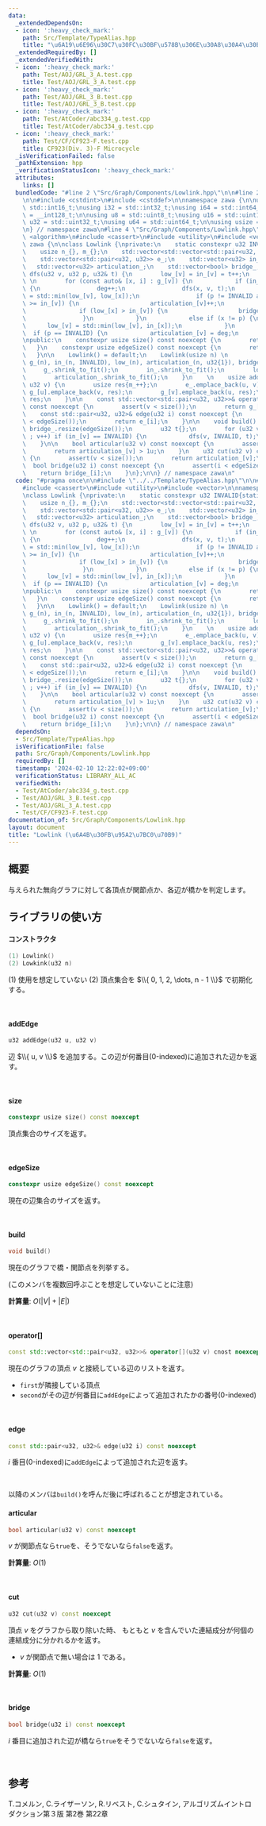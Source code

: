 ```yaml
---
data:
  _extendedDependsOn:
  - icon: ':heavy_check_mark:'
    path: Src/Template/TypeAlias.hpp
    title: "\u6A19\u6E96\u30C7\u30FC\u30BF\u578B\u306E\u30A8\u30A4\u30EA\u30A2\u30B9"
  _extendedRequiredBy: []
  _extendedVerifiedWith:
  - icon: ':heavy_check_mark:'
    path: Test/AOJ/GRL_3_A.test.cpp
    title: Test/AOJ/GRL_3_A.test.cpp
  - icon: ':heavy_check_mark:'
    path: Test/AOJ/GRL_3_B.test.cpp
    title: Test/AOJ/GRL_3_B.test.cpp
  - icon: ':heavy_check_mark:'
    path: Test/AtCoder/abc334_g.test.cpp
    title: Test/AtCoder/abc334_g.test.cpp
  - icon: ':heavy_check_mark:'
    path: Test/CF/CF923-F.test.cpp
    title: CF923(Div. 3)-F Microcycle
  _isVerificationFailed: false
  _pathExtension: hpp
  _verificationStatusIcon: ':heavy_check_mark:'
  attributes:
    links: []
  bundledCode: "#line 2 \"Src/Graph/Components/Lowlink.hpp\"\n\n#line 2 \"Src/Template/TypeAlias.hpp\"\
    \n\n#include <cstdint>\n#include <cstddef>\n\nnamespace zawa {\n\nusing i16 =\
    \ std::int16_t;\nusing i32 = std::int32_t;\nusing i64 = std::int64_t;\nusing i128\
    \ = __int128_t;\n\nusing u8 = std::uint8_t;\nusing u16 = std::uint16_t;\nusing\
    \ u32 = std::uint32_t;\nusing u64 = std::uint64_t;\n\nusing usize = std::size_t;\n\
    \n} // namespace zawa\n#line 4 \"Src/Graph/Components/Lowlink.hpp\"\n\n#include\
    \ <algorithm>\n#include <cassert>\n#include <utility>\n#include <vector>\n\nnamespace\
    \ zawa {\n\nclass Lowlink {\nprivate:\n    static constexpr u32 INVALID{static_cast<u32>(-1)};\n\
    \    usize n_{}, m_{};\n    std::vector<std::vector<std::pair<u32, u32>>> g_;\n\
    \    std::vector<std::pair<u32, u32>> e_;\n    std::vector<u32> in_, low_;\n \
    \   std::vector<u32> articulation_;\n    std::vector<bool> bridge_;\n\n    void\
    \ dfs(u32 v, u32 p, u32& t) {\n        low_[v] = in_[v] = t++;\n        u32 deg{};\
    \ \n        for (const auto& [x, i] : g_[v]) {\n            if (in_[x] == INVALID)\
    \ {\n                deg++;\n                dfs(x, v, t);\n                low_[v]\
    \ = std::min(low_[v], low_[x]);\n                if (p != INVALID and low_[x]\
    \ >= in_[v]) {\n                    articulation_[v]++;\n                }\n \
    \               if (low_[x] > in_[v]) {\n                    bridge_[i] = true;\n\
    \                }\n            }\n            else if (x != p) {\n          \
    \      low_[v] = std::min(low_[v], in_[x]);\n            }\n        }\n      \
    \  if (p == INVALID) {\n            articulation_[v] = deg;\n        }\n    }\n\
    \npublic:\n    constexpr usize size() const noexcept {\n        return n_;\n \
    \   }\n    constexpr usize edgeSize() const noexcept {\n        return m_;\n \
    \   }\n\n    Lowlink() = default;\n    Lowlink(usize n) \n        : n_{n}, m_{},\
    \ g_(n), in_(n, INVALID), low_(n), articulation_(n, u32{1}), bridge_{} {\n   \
    \     g_.shrink_to_fit();\n        in_.shrink_to_fit();\n        low_.shrink_to_fit();\n\
    \        articulation_.shrink_to_fit();\n    }\n    \n    usize addEdge(u32 u,\
    \ u32 v) {\n        usize res{m_++};\n        e_.emplace_back(u, v);\n       \
    \ g_[u].emplace_back(v, res);\n        g_[v].emplace_back(u, res);\n        return\
    \ res;\n    }\n\n    const std::vector<std::pair<u32, u32>>& operator[](u32 v)\
    \ const noexcept {\n        assert(v < size());\n        return g_[v];\n    }\n\
    \    const std::pair<u32, u32>& edge(u32 i) const noexcept {\n        assert(i\
    \ < edgeSize());\n        return e_[i];\n    }\n\n    void build() {\n       \
    \ bridge_.resize(edgeSize());\n        u32 t{};\n        for (u32 v{} ; v < size()\
    \ ; v++) if (in_[v] == INVALID) {\n            dfs(v, INVALID, t);\n        }\n\
    \    }\n\n    bool articular(u32 v) const noexcept {\n        assert(v < size());\n\
    \        return articulation_[v] > 1u;\n    }\n    u32 cut(u32 v) const noexcept\
    \ {\n        assert(v < size());\n        return articulation_[v];\n    }\n  \
    \  bool bridge(u32 i) const noexcept {\n        assert(i < edgeSize());\n    \
    \    return bridge_[i];\n    }\n};\n\n} // namespace zawa\n"
  code: "#pragma once\n\n#include \"../../Template/TypeAlias.hpp\"\n\n#include <algorithm>\n\
    #include <cassert>\n#include <utility>\n#include <vector>\n\nnamespace zawa {\n\
    \nclass Lowlink {\nprivate:\n    static constexpr u32 INVALID{static_cast<u32>(-1)};\n\
    \    usize n_{}, m_{};\n    std::vector<std::vector<std::pair<u32, u32>>> g_;\n\
    \    std::vector<std::pair<u32, u32>> e_;\n    std::vector<u32> in_, low_;\n \
    \   std::vector<u32> articulation_;\n    std::vector<bool> bridge_;\n\n    void\
    \ dfs(u32 v, u32 p, u32& t) {\n        low_[v] = in_[v] = t++;\n        u32 deg{};\
    \ \n        for (const auto& [x, i] : g_[v]) {\n            if (in_[x] == INVALID)\
    \ {\n                deg++;\n                dfs(x, v, t);\n                low_[v]\
    \ = std::min(low_[v], low_[x]);\n                if (p != INVALID and low_[x]\
    \ >= in_[v]) {\n                    articulation_[v]++;\n                }\n \
    \               if (low_[x] > in_[v]) {\n                    bridge_[i] = true;\n\
    \                }\n            }\n            else if (x != p) {\n          \
    \      low_[v] = std::min(low_[v], in_[x]);\n            }\n        }\n      \
    \  if (p == INVALID) {\n            articulation_[v] = deg;\n        }\n    }\n\
    \npublic:\n    constexpr usize size() const noexcept {\n        return n_;\n \
    \   }\n    constexpr usize edgeSize() const noexcept {\n        return m_;\n \
    \   }\n\n    Lowlink() = default;\n    Lowlink(usize n) \n        : n_{n}, m_{},\
    \ g_(n), in_(n, INVALID), low_(n), articulation_(n, u32{1}), bridge_{} {\n   \
    \     g_.shrink_to_fit();\n        in_.shrink_to_fit();\n        low_.shrink_to_fit();\n\
    \        articulation_.shrink_to_fit();\n    }\n    \n    usize addEdge(u32 u,\
    \ u32 v) {\n        usize res{m_++};\n        e_.emplace_back(u, v);\n       \
    \ g_[u].emplace_back(v, res);\n        g_[v].emplace_back(u, res);\n        return\
    \ res;\n    }\n\n    const std::vector<std::pair<u32, u32>>& operator[](u32 v)\
    \ const noexcept {\n        assert(v < size());\n        return g_[v];\n    }\n\
    \    const std::pair<u32, u32>& edge(u32 i) const noexcept {\n        assert(i\
    \ < edgeSize());\n        return e_[i];\n    }\n\n    void build() {\n       \
    \ bridge_.resize(edgeSize());\n        u32 t{};\n        for (u32 v{} ; v < size()\
    \ ; v++) if (in_[v] == INVALID) {\n            dfs(v, INVALID, t);\n        }\n\
    \    }\n\n    bool articular(u32 v) const noexcept {\n        assert(v < size());\n\
    \        return articulation_[v] > 1u;\n    }\n    u32 cut(u32 v) const noexcept\
    \ {\n        assert(v < size());\n        return articulation_[v];\n    }\n  \
    \  bool bridge(u32 i) const noexcept {\n        assert(i < edgeSize());\n    \
    \    return bridge_[i];\n    }\n};\n\n} // namespace zawa\n"
  dependsOn:
  - Src/Template/TypeAlias.hpp
  isVerificationFile: false
  path: Src/Graph/Components/Lowlink.hpp
  requiredBy: []
  timestamp: '2024-02-10 12:22:02+09:00'
  verificationStatus: LIBRARY_ALL_AC
  verifiedWith:
  - Test/AtCoder/abc334_g.test.cpp
  - Test/AOJ/GRL_3_B.test.cpp
  - Test/AOJ/GRL_3_A.test.cpp
  - Test/CF/CF923-F.test.cpp
documentation_of: Src/Graph/Components/Lowlink.hpp
layout: document
title: "Lowlink (\u6A4B\u30FB\u95A2\u7BC0\u70B9)"
---
```


## 概要

与えられた無向グラフに対して各頂点が関節点か、各辺が橋かを判定します。

## ライブラリの使い方

#### コンストラクタ

```cpp
(1) Lowlink()
(2) Lowkink(u32 n)
```

(1) 使用を想定していない
(2) 頂点集合を $\\{ 0, 1, 2, \dots, n - 1 \\}$ で初期化する。

<br />

#### addEdge

```cpp
u32 addEdge(u32 u, u32 v)
```

辺 $\\{ u, v \\}$ を追加する。この辺が何番目(0-indexed)に追加された辺かを返す。

<br />

#### size

```cpp
constexpr usize size() const noexcept
```

頂点集合のサイズを返す。

<br />

#### edgeSize

```cpp
constexpr usize edgeSize() const noexcept
```

現在の辺集合のサイズを返す。

<br />

#### build

```cpp
void build()
```

現在のグラフで橋・関節点を列挙する。

(このメンバを複数回呼ぶことを想定していないことに注意)

**計算量**: $O(|V| + |E|)$

<br />

#### operator[]

```cpp
const std::vector<std::pair<u32, u32>>& operator[](u32 v) cnost noexcept
```

現在のグラフの頂点 $v$ と接続している辺のリストを返す。
- `first`が隣接している頂点
- `second`がその辺が何番目に`addEdge`によって追加されたかの番号(0-indexed)

<br />

#### edge

```cpp
const std::pair<u32, u32>& edge(u32 i) const noexcept
```

$i$ 番目(0-indexed)に`addEdge`によって追加された辺を返す。

<br />

以降のメンバは`build()`を呼んだ後に呼ばれることが想定されている。

#### articular

```cpp
bool articular(u32 v) const noexcept
```

$v$ が関節点なら`true`を、そうでないなら`false`を返す。

**計算量**: $O(1)$

<br />

#### cut

```cpp
u32 cut(u32 v) const noexcept
```

頂点 $v$ をグラフから取り除いた時、 もともと $v$ を含んでいた連結成分が何個の連結成分に分かれるかを返す。
- $v$ が関節点で無い場合は $1$ である。

**計算量**: $O(1)$

<br />

#### bridge

```cpp
bool bridge(u32 i) const noexcept
```

$i$ 番目に追加された辺が橋なら`true`をそうでないなら`false`を返す。

<br />

## 参考

T.コメルン, C.ライザーソン, R.リベスト, C.シュタイン, アルゴリズムイントロダクション第３版 第2巻 第22章
